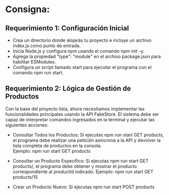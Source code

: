 # Consigna:

## Requerimiento 1: Configuración Inicial

  * Crea un directorio donde alojarás tu proyecto e incluye un archivo index.js como punto de entrada.
  * Inicia Node.js y configura npm usando el comando npm init -y.
  * Agrega la propiedad "type": "module" en el archivo package.json para habilitar ESModules.
  * Configura un script llamado start para ejecutar el programa con el comando npm run start.

## Requerimiento 2: Lógica de Gestión de Productos

Con la base del proyecto lista, ahora necesitamos implementar las funcionalidades principales usando la API FakeStore. El sistema debe ser capaz de interpretar comandos ingresados en la terminal y ejecutar las siguientes acciones:

  * Consultar Todos los Productos:
      Si ejecutas npm run start GET products, el programa debe realizar una petición asíncrona a la API y devolver la lista completa de productos en la consola.  
      Ejemplo: npm run start GET products

  * Consultar un Producto Específico:
      Si ejecutas npm run start GET products/<productId>, el programa debe obtener y mostrar el producto correspondiente al productId indicado.
      Ejemplo: npm run start GET products/15

  * Crear un Producto Nuevo:
      Si ejecutas npm run start POST products <title> <price> <category>, el programa debe enviar una petición POST a la API para agregar un nuevo producto con los datos proporcionados (title, price, category) y devolver el resultado en la consola.
      Ejemplo: npm run start POST products T-Shirt-Rex 300 remeras

  * Eliminar un Producto:
    Si ejecutas npm run start DELETE products/<productId>, el programa debe enviar una petición DELETE para eliminar el producto correspondiente al productId y devolver la respuesta en la consola.
    Ejemplo: npm run start DELETE products/7

